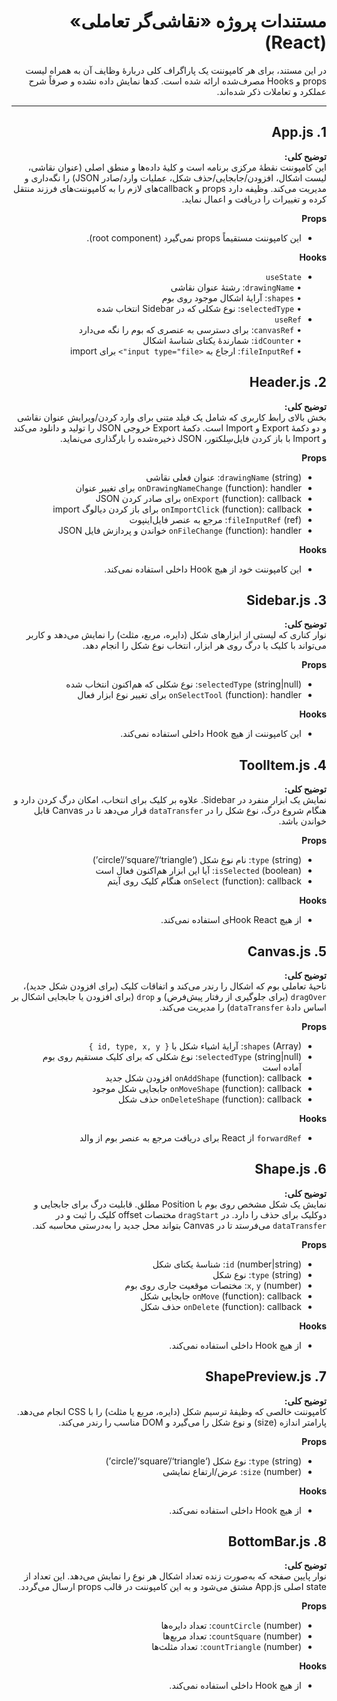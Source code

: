 
<div dir="rtl">

# مستندات پروژه «نقاشی‌گر تعاملی» (React)

در این مستند، برای هر کامپوننت یک پاراگراف کلی دربارهٔ وظایف آن به همراه لیست props و Hooks مصرف‌شده ارائه شده است. کدها نمایش داده نشده‌ و صرفاً شرح عملکرد و تعاملات ذکر شده‌اند.

---

## 1. App.js

**توضیح کلی:**  
این کامپوننت نقطهٔ مرکزی برنامه است و کلیهٔ داده‌ها و منطق اصلی (عنوان نقاشی، لیست اشکال، افزودن/جابجایی/حذف شکل، عملیات وارد/صادر JSON) را نگه‌داری و مدیریت می‌کند. وظیفه دارد props و callback‌های لازم را به کامپوننت‌های فرزند منتقل کرده و تغییرات را دریافت و اعمال نماید.

**Props**
- این کامپوننت مستقیماً props نمی‌گیرد (root component).

**Hooks**
- `useState`  
  • `drawingName`: رشتهٔ عنوان نقاشی  
  • `shapes`: آرایهٔ اشکال موجود روی بوم  
  • `selectedType`: نوع شکلی که در Sidebar انتخاب شده
- `useRef`  
  • `canvasRef`: برای دسترسی به عنصری که بوم را نگه می‌دارد  
  • `idCounter`: شمارندهٔ یکتای شناسهٔ اشکال  
  • `fileInputRef`: ارجاع به `<input type="file">` برای import

</div>

<div dir="rtl">

## 2. Header.js

**توضیح کلی:**  
بخش بالای رابط کاربری که شامل یک فیلد متنی برای وارد کردن/ویرایش عنوان نقاشی و دو دکمهٔ Export و Import است. دکمهٔ Export خروجی JSON را تولید و دانلود می‌کند و Import با باز کردن فایل‌سِلکتور، JSON ذخیره‌شده را بارگذاری می‌نماید.

**Props**
- `drawingName` (string): عنوان فعلی نقاشی
- `onDrawingNameChange` (function): handler برای تغییر عنوان
- `onExport` (function): callback برای صادر کردن JSON
- `onImportClick` (function): callback برای باز کردن دیالوگ import
- `fileInputRef` (ref): مرجع به عنصر فایل‌اینپوت
- `onFileChange` (function): handler خواندن و پردازش فایل JSON

**Hooks**
- این کامپوننت خود از هیچ Hook داخلی استفاده نمی‌کند.

</div>

<div dir="rtl">

## 3. Sidebar.js

**توضیح کلی:**  
نوار کناری که لیستی از ابزارهای شکل (دایره، مربع، مثلث) را نمایش می‌دهد و کاربر می‌تواند با کلیک یا درگ روی هر ابزار، انتخاب نوع شکل را انجام دهد.

**Props**
- `selectedType` (string|null): نوع شکلی که هم‌اکنون انتخاب شده
- `onSelectTool` (function): handler برای تغییر نوع ابزار فعال

**Hooks**
- این کامپوننت از هیچ Hook داخلی استفاده نمی‌کند.

</div>

<div dir="rtl">

## 4. ToolItem.js

**توضیح کلی:**  
نمایش یک ابزار منفرد در Sidebar. علاوه بر کلیک برای انتخاب، امکان درگ کردن دارد و هنگام شروع درگ، نوع شکل را در `dataTransfer` قرار می‌دهد تا در Canvas قابل خواندن باشد.

**Props**
- `type` (string): نام نوع شکل (‘circle’/‘square’/‘triangle’)
- `isSelected` (boolean): آیا این ابزار هم‌اکنون فعال است
- `onSelect` (function): callback هنگام کلیک روی آیتم

**Hooks**
- از هیچ Hook Reactی استفاده نمی‌کند.

</div>

<div dir="rtl">

## 5. Canvas.js

**توضیح کلی:**  
ناحیهٔ تعاملی بوم که اشکال را رندر می‌کند و اتفاقات کلیک (برای افزودن شکل جدید)، `dragOver` (برای جلوگیری از رفتار پیش‌فرض) و `drop` (برای افزودن یا جابجایی اشکال بر اساس دادهٔ `dataTransfer`) را مدیریت می‌کند.

**Props**
- `shapes` (Array): آرایهٔ اشیاء شکل با `{ id, type, x, y }`
- `selectedType` (string|null): نوع شکلی که برای کلیک مستقیم روی بوم آماده است
- `onAddShape` (function): callback افزودن شکل جدید
- `onMoveShape` (function): callback جابجایی شکل موجود
- `onDeleteShape` (function): callback حذف شکل

**Hooks**
- `forwardRef` از React برای دریافت مرجع به عنصر بوم از والد

</div>

<div dir="rtl">

## 6. Shape.js

**توضیح کلی:**  
نمایش یک شکل مشخص روی بوم با Position مطلق. قابلیت درگ برای جابجایی و دوکلیک برای حذف را دارد. در `dragStart` مختصات offset کلیک را ثبت و در `dataTransfer` می‌فرستد تا در Canvas بتواند محل جدید را به‌درستی محاسبه کند.

**Props**
- `id` (number|string): شناسهٔ یکتای شکل
- `type` (string): نوع شکل
- `x`, `y` (number): مختصات موقعیت جاری روی بوم
- `onMove` (function): callback جابجایی شکل
- `onDelete` (function): callback حذف شکل

**Hooks**
- از هیچ Hook داخلی استفاده نمی‌کند.

</div>

<div dir="rtl">

## 7. ShapePreview.js

**توضیح کلی:**  
کامپوننت خالصی که وظیفهٔ ترسیم شکل (دایره، مربع یا مثلث) را با CSS انجام می‌دهد. پارامتر اندازه (size) و نوع شکل را می‌گیرد و DOM مناسب را رندر می‌کند.

**Props**
- `type` (string): نوع شکل (‘circle’/‘square’/‘triangle’)
- `size` (number): عرض/ارتفاع نمایشی

**Hooks**
- از هیچ Hook داخلی استفاده نمی‌کند.

</div>

<div dir="rtl">

## 8. BottomBar.js

**توضیح کلی:**  
نوار پایین صفحه که به‌صورت زنده تعداد اشکال هر نوع را نمایش می‌دهد. این تعداد از state اصلی App.js مشتق می‌شود و به این کامپوننت در قالب props ارسال می‌گردد.

**Props**
- `countCircle` (number): تعداد دایره‌ها
- `countSquare` (number): تعداد مربع‌ها
- `countTriangle` (number): تعداد مثلث‌ها

**Hooks**
- از هیچ Hook داخلی استفاده نمی‌کند.

</div>
